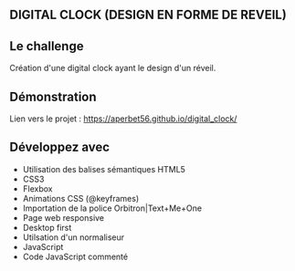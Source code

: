 ## DIGITAL CLOCK (DESIGN EN FORME DE REVEIL)

## Le challenge

Création d'une digital clock ayant le design d'un réveil.

## Démonstration

Lien vers le projet : https://aperbet56.github.io/digital_clock/

## Développez avec

- Utilisation des balises sémantiques HTML5
- CSS3
- Flexbox
- Animations CSS (@keyframes)
- Importation de la police Orbitron|Text+Me+One
- Page web responsive
- Desktop first
- Utilsation d'un normaliseur
- JavaScript
- Code JavaScript commenté
